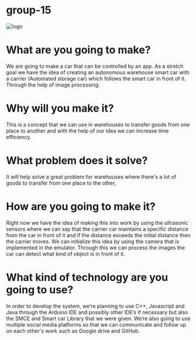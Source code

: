# group-15

![logo](https://user-images.githubusercontent.com/71884388/113401838-58488780-93a4-11eb-9a9e-cc0b51024e09.png)

# What are you going to make?

We are going to make a car that can be controlled by an app. As a stretch goal we have the idea 
of creating an autonomous warehouse smart car with a carrier (Automated storage car) which follows the smart car in front of it.
Through the help of image processing.

# Why will you make it?

This is a concept that we can use in warehouses to transfer goods from one place to another and with the help of our 
idea we can increase time efficiency.

# What problem does it solve?

It will help solve a great problem for warehouses where there's a lot of goods to transfer from one place to the other,

# How are you going to make it?

Right now we have the idea of making this into work by using the ultrasonic sensors where we can say that the carrier car 
maintains a specific distance from the car in front of it and if the distance exceeds the initial distance then the carrier moves.
We can initialize this idea by using the camera that is implemented in the emulator. Through this we can process
the images the car can detect what kind of object is in front of it.

# What kind of technology are you going to use?

In order to develop the system, we’re planning to use C++, Javascript and Java through the Arduino IDE and possibly other IDE’s if necessary but also the SMCE and Smart car Library that we were given. We’re also going to use multiple social media platforms so that we can communicate and follow up on each other's work such as Google drive and GitHub.
